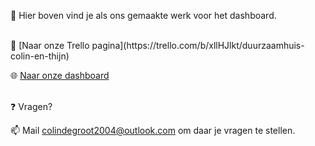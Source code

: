 📓 Hier boven vind je als ons gemaakte werk voor het dashboard.

<br>
📔 [Naar onze Trello pagina](https://trello.com/b/xllHJlkt/duurzaamhuis-colin-en-thijn) 

🌐 [Naar onze dashboard](http://31761.hosts1.ma-cloud.nl/eindresultaat/Bright/index.html) 

<br>
❓  Vragen?

📫 Mail colindegroot2004@outlook.com om daar je vragen te stellen.
